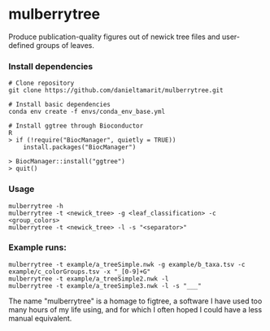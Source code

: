 # mulberrytree

Produce publication-quality figures out of newick tree files and user-defined groups of leaves.


### Install dependencies
```
# Clone repository
git clone https://github.com/danieltamarit/mulberrytree.git

# Install basic dependencies
conda env create -f envs/conda_env_base.yml

# Install ggtree through Bioconductor
R
> if (!require("BiocManager", quietly = TRUE))
    install.packages("BiocManager")

> BiocManager::install("ggtree")
> quit()
```


### Usage
```
mulberrytree -h
mulberrytree -t <newick_tree> -g <leaf_classification> -c <group_colors>
mulberrytree -t <newick_tree> -l -s "<separator>"
```

### Example runs:
```
mulberrytree -t example/a_treeSimple.nwk -g example/b_taxa.tsv -c example/c_colorGroups.tsv -x "_[0-9]+G"
mulberrytree -t example/a_treeSimple2.nwk -l
mulberrytree -t example/a_treeSimple3.nwk -l -s "___"
```



The name "mulberrytree" is a homage to figtree, a software I have used too many hours of my life using, and for which I often hoped I could have a less manual equivalent.
